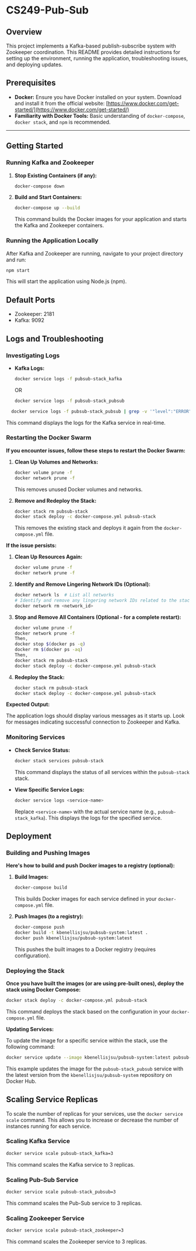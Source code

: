 # CS249-Pub-Sub

## Overview

This project implements a Kafka-based publish-subscribe system with Zookeeper coordination. This README provides detailed instructions for setting up the environment, running the application, troubleshooting issues, and deploying updates.

## Prerequisites

- **Docker:** Ensure you have Docker installed on your system. Download and install it from the official website: [https://www.docker.com/get-started/](https://www.docker.com/get-started/)
- **Familiarity with Docker Tools:** Basic understanding of `docker-compose`, `docker stack`, and `npm` is recommended.

---

## Getting Started

### Running Kafka and Zookeeper

1. **Stop Existing Containers (if any):**

   ```bash
   docker-compose down
   ```

2. **Build and Start Containers:**
   ```bash
   docker-compose up --build
   ```
   This command builds the Docker images for your application and starts the Kafka and Zookeeper containers.

### Running the Application Locally

After Kafka and Zookeeper are running, navigate to your project directory and run:

```bash
npm start
```

This will start the application using Node.js (npm).

## Default Ports

- Zookeeper: 2181
- Kafka: 9092

## Logs and Troubleshooting

### Investigating Logs

- **Kafka Logs:**
  ```bash
  docker service logs -f pubsub-stack_kafka
  ```
  OR
  ```bash
  docker service logs -f pubsub-stack_pubsub
  ```

```bash
  docker service logs -f pubsub-stack_pubsub | grep -v '"level":"ERROR"'
```

This command displays the logs for the Kafka service in real-time.

### Restarting the Docker Swarm

**If you encounter issues, follow these steps to restart the Docker Swarm:**

1. **Clean Up Volumes and Networks:**

   ```bash
   docker volume prune -f
   docker network prune -f
   ```

   This removes unused Docker volumes and networks.

2. **Remove and Redeploy the Stack:**
   ```bash
   docker stack rm pubsub-stack
   docker stack deploy -c docker-compose.yml pubsub-stack
   ```
   This removes the existing stack and deploys it again from the `docker-compose.yml` file.

**If the issue persists:**

1. **Clean Up Resources Again:**

   ```bash
   docker volume prune -f
   docker network prune -f
   ```

2. **Identify and Remove Lingering Network IDs (Optional):**

   ```bash
   docker network ls  # List all networks
   # Identify and remove any lingering network IDs related to the stack
   docker network rm <network_id>
   ```

3. **Stop and Remove All Containers (Optional - for a complete restart):**

   ```bash
   docker volume prune -f
   docker network prune -f
   Then,
   docker stop $(docker ps -q)
   docker rm $(docker ps -aq)
   Then,
   docker stack rm pubsub-stack
   docker stack deploy -c docker-compose.yml pubsub-stack
   ```

4. **Redeploy the Stack:**
   ```bash
   docker stack rm pubsub-stack
   docker stack deploy -c docker-compose.yml pubsub-stack
   ```

**Expected Output:**

The application logs should display various messages as it starts up. Look for messages indicating successful connection to Zookeeper and Kafka.

### Monitoring Services

- **Check Service Status:**

  ```bash
  docker stack services pubsub-stack
  ```

  This command displays the status of all services within the `pubsub-stack` stack.

- **View Specific Service Logs:**
  ```bash
  docker service logs <service-name>
  ```
  Replace `<service-name>` with the actual service name (e.g., `pubsub-stack_kafka`). This displays the logs for the specified service.

## Deployment

### Building and Pushing Images

**Here's how to build and push Docker images to a registry (optional):**

1. **Build Images:**

   ```bash
   docker-compose build
   ```

   This builds Docker images for each service defined in your `docker-compose.yml` file.

2. **Push Images (to a registry):**
   ```bash
   docker-compose push
   docker build -t kbenellisjsu/pubsub-system:latest .
   docker push kbenellisjsu/pubsub-system:latest
   ```
   This pushes the built images to a Docker registry (requires configuration).

### Deploying the Stack

**Once you have built the images (or are using pre-built ones), deploy the stack using Docker Compose:**

```bash
docker stack deploy -c docker-compose.yml pubsub-stack
```

This command deploys the stack based on the configuration in your `docker-compose.yml` file.

**Updating Services:**

To update the image for a specific service within the stack, use the following command:

```bash
docker service update --image kbenellisjsu/pubsub-system:latest pubsub-stack_pubsub
```

This example updates the image for the `pubsub-stack_pubsub` service with the latest version from the `kbenellisjsu/pubsub-system` repository on Docker Hub.

## Scaling Service Replicas

To scale the number of replicas for your services, use the `docker service scale` command. This allows you to increase or decrease the number of instances running for each service.

### Scaling Kafka Service

```bash
docker service scale pubsub-stack_kafka=3
```

This command scales the Kafka service to 3 replicas.

### Scaling Pub-Sub Service

```bash
docker service scale pubsub-stack_pubsub=3
```

This command scales the Pub-Sub service to 3 replicas.

### Scaling Zookeeper Service

```bash
docker service scale pubsub-stack_zookeeper=3
```

This command scales the Zookeeper service to 3 replicas.
